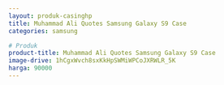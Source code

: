 ```yaml
---
layout: produk-casinghp
title: Muhammad Ali Quotes Samsung Galaxy S9 Case
categories: samsung

# Produk
product-title: Muhammad Ali Quotes Samsung Galaxy S9 Case
image-drive: 1hCgxWvch8sxKkHpSWMiWPCoJXRWLR_5K
harga: 90000
---
```

